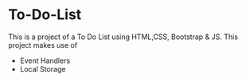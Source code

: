 # To-Do-List
This is a project of a To Do List using HTML,CSS, Bootstrap &amp; JS. 
This project makes use of
<ul>
  <li>Event Handlers</li>
  <li>Local Storage</li>
</ul>

